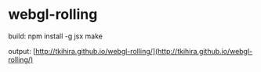 webgl-rolling
=============

build:
npm install -g jsx
make

output:
[http://tkihira.github.io/webgl-rolling/](http://tkihira.github.io/webgl-rolling/)
